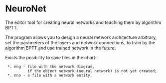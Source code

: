 NeuroNet
========

The editor tool for creating neural networks and teaching them by algorithm BPTT.

The program allows you to design a neural network architecture arbitrary,
set the parameters of the layers and network connections, to train by the algorithm BPTT
and use trained network in the future.

Exists the posibility to save files in the chart:

     *. nng - file with the network diagram, 
	          if the object network (neural network) is not yet created;
     *. nno - a file with a network entity.